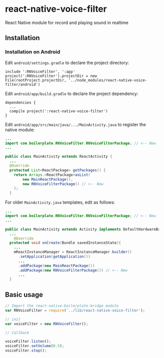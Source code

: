 # react-native-voice-filter

React Native module for record and playing sound in realtime

## Installation

### Installation on Android

Edit `android/settings.gradle` to declare the project directory:
```
include ':RNVoiceFilter', ':app'
project(':RNVoiceFilter').projectDir = new File(rootProject.projectDir, '../node_modules/react-native-voice-filter/android')
```

Edit `android/app/build.gradle` to declare the project dependency:
```
dependencies {
  ...
  compile project(':react-native-voice-filter')
}
```

Edit `android/app/src/main/java/.../MainActivity.java` to register the native module:

```java
...
import com.boilerplate.RNVoiceFilter.RNVoiceFilterPackage; // <-- New
...

public class MainActivity extends ReactActivity {
  ...
  @Override
  protected List<ReactPackage> getPackages() {
    return Arrays.<ReactPackage>asList(
        new MainReactPackage(),
        new RNVoiceFilterPackage() // <-- New
    );
  }
```

For older `MainActivity.java` templates, edit as follows:

```java
...
import com.boilerplate.RNVoiceFilter.RNVoiceFilterPackage; // <-- New
...

public class MainActivity extends Activity implements DefaultHardwareBackBtnHandler {
  ...
    @Override
  protected void onCreate(Bundle savedInstanceState){
    ...
    mReactInstanceManager = ReactInstanceManager.builder()
      .setApplication(getApplication())
      ...
      .addPackage(new MainReactPackage())
      .addPackage(new RNVoiceFilterPackage()) // <-- New
      ...
  }
```

## Basic usage

```js
// Import the react-native-boilerplate-bridge module
var RNVoiceFilter = require('../lib/react-native-voice-filter');

// init
var voiceFilter = new RNVoiceFilter();

// Callback

voiceFilter.listen();
voiceFilter.setVolume(0.5);
voiceFilter.stop();
```
